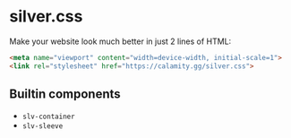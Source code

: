 # silver.css

Make your website look much better in just 2 lines of HTML:

```HTML
<meta name="viewport" content="width=device-width, initial-scale=1">
<link rel="stylesheet" href="https://calamity.gg/silver.css">
```

## Builtin components

- `slv-container`
- `slv-sleeve`
